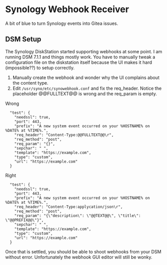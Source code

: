 # Synology Webhook Receiver

A bit of blue to turn Synology events into Gitea issues.

## DSM Setup

The Synology DiskStation started supporting webhooks at some point. I am
running DSM 7.1.1 and things mostly work. You have to manually tweak a
configuration file on the diskstation itself because the UI makes it
hard (impossible??) to setup correctly.

1. Manually create the webhook and wonder why the UI complains about
   the content type.
2. Edit `/usr/syno/etc/synowebhook.conf` and fix the req_header. Notice
   the placeholder @@FULLTEXT@@ is wrong and the req_param is empty.

Wrong

```
  "test": {
    "needssl": true,
    "port": 443,
    "prefix": "A new system event occurred on your %HOSTNAME% on %DATE% at %TIME%.",
    "req_header": "Content-Type:@@FULLTEXT@@\r",
    "req_method": "post",
    "req_param": "{}",
    "sepchar": " ",
    "template": "https://example.com",
    "type": "custom",
    "url": "https://example.com"
  }
```

Right

```
  "test": {
    "needssl": true,
    "port": 443,
    "prefix": "A new system event occurred on your %HOSTNAME% on %DATE% at %TIME%.",
    "req_header": "Content-Type:applycation/json\r",
    "req_method": "post",
    "req_param": "{\"description\": \"@@TEXT@@\", \"title\": \"@@PREFIX@@\"}",
    "sepchar": " ",
    "template": "https://example.com",
    "type": "custom",
    "url": "https://example.com"
  }
```

Once that is settled, you should be able to shoot webhooks from your DSM
without error. Unfortunately the webhook GUI editor will still be wonky.

